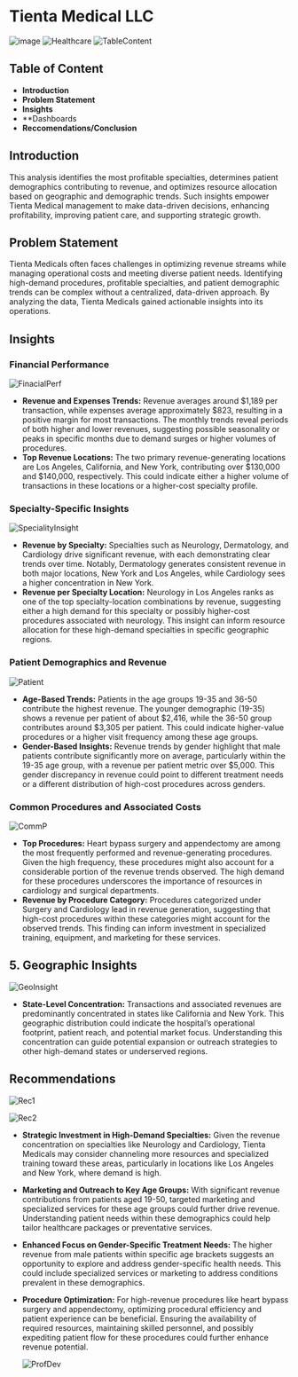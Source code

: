 #  Tienta Medical LLC
![image](https://github.com/user-attachments/assets/97c428da-5524-48b9-9731-dd872060403a)
  ![Healthcare](https://github.com/user-attachments/assets/35438aa2-b8c2-4350-be25-cd2980ac2ffd)
    ![TableContent](https://github.com/user-attachments/assets/75e1c7f1-9548-47e1-b6ad-67be7b2522e3)
## Table of Content
- **Introduction**
- **Problem Statement**
- **Insights**
- **Dashboards
- **Reccomendations/Conclusion**


## Introduction
This analysis identifies the most profitable specialties, determines patient demographics contributing to revenue, and optimizes resource allocation based on geographic and demographic trends. Such insights empower Tienta Medical management to make data-driven decisions, enhancing profitability, improving patient care, and supporting strategic growth.

## Problem Statement
Tienta Medicals often faces challenges in optimizing revenue streams while managing operational costs and meeting diverse patient needs. Identifying high-demand procedures, profitable specialties, and patient demographic trends can be complex without a centralized, data-driven approach. By analyzing the data, Tienta Medicals gained actionable insights into its operations. 

## Insights
### Financial Performance
![FinacialPerf](https://github.com/user-attachments/assets/37a9ec55-86e8-4c14-8698-e26eaa42e7fc)

- **Revenue and Expenses Trends:** Revenue averages around $1,189 per transaction, while expenses average approximately $823, resulting in a positive margin for most transactions. The monthly trends reveal periods of both higher and lower revenues, suggesting possible seasonality or peaks in specific months due to demand surges or higher volumes of procedures.
- **Top Revenue Locations:** The two primary revenue-generating locations are Los Angeles, California, and New York, contributing over $130,000 and $140,000, respectively. This could indicate either a higher volume of transactions in these locations or a higher-cost specialty profile.
  
### Specialty-Specific Insights
![SpecialityInsight](https://github.com/user-attachments/assets/8bb2ee61-8d3a-4044-8538-a4c0f40a6221)

  - **Revenue by Specialty:** Specialties such as Neurology, Dermatology, and Cardiology drive significant revenue, with each demonstrating clear trends over time. Notably, Dermatology generates consistent revenue in both major locations, New York and Los Angeles, while Cardiology sees a higher concentration in New York.
  - **Revenue per Specialty Location:** Neurology in Los Angeles ranks as one of the top specialty-location combinations by revenue, suggesting either a high demand for this specialty or possibly higher-cost procedures associated with neurology. This insight can inform resource allocation for these high-demand specialties in specific geographic regions.
  
### Patient Demographics and Revenue
![Patient](https://github.com/user-attachments/assets/8b9263f5-2180-4cb9-a136-82b006b75086)

 - **Age-Based Trends:** Patients in the age groups 19-35 and 36-50 contribute the highest revenue. The younger demographic (19-35) shows a revenue per patient of about $2,416, while the 36-50 group contributes around $3,305 per patient. This could indicate higher-value procedures or a higher visit frequency among these age groups.
- **Gender-Based Insights:** Revenue trends by gender highlight that male patients contribute significantly more on average, particularly within the 19-35 age group, with a revenue per patient metric over $5,000. This gender discrepancy in revenue could point to different treatment needs or a different distribution of high-cost procedures across genders.

### Common Procedures and Associated Costs
![CommP](https://github.com/user-attachments/assets/9b00e7c2-2c52-4ba1-bb9e-be9e9b06d248)

- **Top Procedures:** Heart bypass surgery and appendectomy are among the most frequently performed and revenue-generating procedures. Given the high frequency, these procedures might also account for a considerable portion of the revenue trends observed. The high demand for these procedures underscores the importance of resources in cardiology and surgical departments.
- **Revenue by Procedure Category:** Procedures categorized under Surgery and Cardiology lead in revenue generation, suggesting that high-cost procedures within these categories might account for the observed trends. This finding can inform investment in specialized training, equipment, and marketing for these services.
  
## 5. Geographic Insights
![GeoInsight](https://github.com/user-attachments/assets/4df16805-b3f0-4810-8d2e-fda88b3f4ba9)

- **State-Level Concentration:** Transactions and associated revenues are predominantly concentrated in states like California and New York. This geographic distribution could indicate the hospital’s operational footprint, patient reach, and potential market focus. Understanding this concentration can guide potential expansion or outreach strategies to other high-demand states or underserved regions.
## Recommendations

![Rec1](https://github.com/user-attachments/assets/ae67bc01-46c1-418b-a939-5eb7ffd7fc0a)

![Rec2](https://github.com/user-attachments/assets/b969aa61-af35-44de-a2a7-455923f7dcaf)

- **Strategic Investment in High-Demand Specialties:** Given the revenue concentration on specialties like Neurology and Cardiology, Tienta Medicals may consider channeling more resources and specialized training toward these areas, particularly in locations like Los Angeles and New York, where demand is high.
- **Marketing and Outreach to Key Age Groups:** With significant revenue contributions from patients aged 19-50, targeted marketing and specialized services for these age groups could further drive revenue. Understanding patient needs within these demographics could help tailor healthcare packages or preventative services.
- **Enhanced Focus on Gender-Specific Treatment Needs:** The higher revenue from male patients within specific age brackets suggests an opportunity to explore and address gender-specific health needs. This could include specialized services or marketing to address conditions prevalent in these demographics.
- **Procedure Optimization:** For high-revenue procedures like heart bypass surgery and appendectomy, optimizing procedural efficiency and patient experience can be beneficial. Ensuring the availability of required resources, maintaining skilled personnel, and possibly expediting patient flow for these procedures could further enhance revenue potential.

  ![ProfDev](https://github.com/user-attachments/assets/1ef44b44-80d5-4130-adf8-77869361bd1f)

